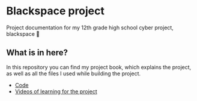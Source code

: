 # Blackspace project
Project documentation for my 12th grade high school cyber project, blackspace 🌌

## What is in here?
In this repository you can find my project book, which explains the project, as well as all the files I used while building the project.

- [Code](https://github.com/ido-hi/blackspace.git)
- [Videos of learning for the project](https://drive.google.com/drive/folders/1-v18DglvWqSaLbt27HRZ5W8qNwRiHOD4?usp=sharing)
